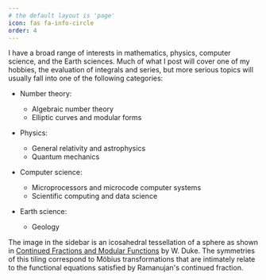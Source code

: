 ```yaml
---
# the default layout is 'page'
icon: fas fa-info-circle
order: 4
---
```


I have a broad range of interests in mathematics, physics, computer science, and the Earth sciences. Much of what I post will cover one of my hobbies, the evaluation of integrals and series, but more serious topics will usually fall into one of the following categories:

* Number theory:
    - Algebraic number theory
    - Elliptic curves and modular forms

* Physics:
    - General relativity and astrophysics
    - Quantum mechanics

* Computer science:
    - Microprocessors and microcode computer systems
    - Scientific computing and data science


* Earth science:
    - Geology


The image in the sidebar is an icosahedral tessellation of a sphere as shown in [Continued Fractions and Modular Functions](https://www.math.ucla.edu/~wdduke/preprints/bams4.pdf) by W. Duke. The symmetries of this tiling correspond to M&ouml;bius transformations that are intimately relate to the functional equations satisfied by Ramanujan's continued fraction.